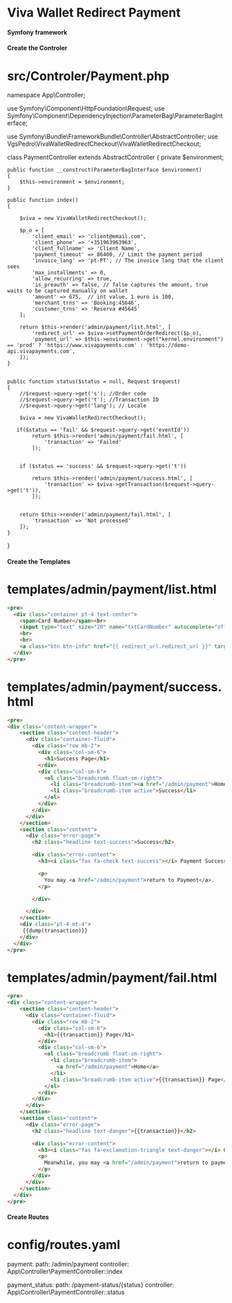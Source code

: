 # Viva Wallet Redirect Payment

#### Symfony framework

#### Create the Controler

# src/Controler/Payment.php

namespace App\Controller;

use Symfony\Component\HttpFoundation\Request;
use Symfony\Component\DependencyInjection\ParameterBag\ParameterBagInterface;

use Symfony\Bundle\FrameworkBundle\Controller\AbstractController;
use VgsPedro\VivaWalletRedirectCheckout\VivaWalletRedirectCheckout;

class PaymentController extends AbstractController
{
    private $environment;
    
    public function __construct(ParameterBagInterface $environment)
    {
        $this->environment = $environment;
    }

    public function index()
    {

        $viva = new VivaWalletRedirectCheckout();

        $p_o = [
            'client_email' => 'client@email.com',
            'client_phone' => '+351963963963',
            'client_fullname' => 'Client Name',
            'payment_timeout' => 86400, // Limit the payment period
            'invoice_lang' => 'pt-PT', // The invoice lang that the client sees
            'max_installments' => 0,
            'allow_recurring' => true,
            'is_preauth' => false, // false captures the amount, true waits to be captured manually on wallet
            'amount' => 675,  // int value, 1 euro is 100,
            'merchant_trns' => 'Booking:45646',
            'customer_trns' => 'Reserva #45645'
        ];

        return $this->render('admin/payment/list.html', [
            'redirect_url' => $viva->setPaymentOrderRedirect($p_o),
            'payment_url' => $this->environment->get("kernel.environment") == 'prod' ? 'https://www.vivapayments.com' : 'https://demo-api.vivapayments.com',
        ]);
    }


    public function status($status = null, Request $request)
    {       
        //$request->query->get('s'); //Order code
        //$request->query->get('t'); //Transaction ID
        //$request->query->get('lang'); // Locale

        $viva = new VivaWalletRedirectCheckout();

       if($status == 'fail' && $request->query->get('eventId'))
            return $this->render('admin/payment/fail.html', [
                'transaction' => 'Failed'
            ]);


        if ($status == 'success' && $request->query->get('t'))

            return $this->render('admin/payment/success.html', [
                'transaction' => $viva->getTransaction($request->query->get('t')),
            ]);

        
        return $this->render('admin/payment/fail.html', [
            'transaction' => 'Not processed'
        ]);
    }

}

#### Create the Templates

# templates/admin/payment/list.html
```html
<pre>
  <div class="container pt-4 text-center">
    <span>Card Number</span><br>
    <input type="text" size="20" name="txtCardNumber" autocomplete="off" data-vp="cardnumber" value="4111111111111111" />
    <br>
    <br>
    <a class="btn btn-info" href="{{ redirect_url.redirect_url }}" target="_blank">Redirect Pay now</a>
  </div>
</pre>
```
# templates/admin/payment/success.html

```html
<pre>
<div class="content-wrapper">
    <section class="content-header">
      <div class="container-fluid">
        <div class="row mb-2">
          <div class="col-sm-6">
            <h1>Success Page</h1>
          </div>
          <div class="col-sm-6">
            <ol class="breadcrumb float-sm-right">
              <li class="breadcrumb-item"><a href="/admin/payment">Home</a></li>
              <li class="breadcrumb-item active">Success</li>
            </ol>
          </div>
        </div>
      </div>
    </section>
    <section class="content">
      <div class="error-page">
        <h2 class="headline text-success">Success</h2>

        <div class="error-content">
          <h3><i class="fas fa-check text-success"></i> Payment Successful.</h3>

          <p>
            You may <a href="/admin/payment">return to Payment</a>.
          </p>

        </div>

      </div>       
    </section>
    <div class="pt-4 mt-4">
     {{dump(transaction)}}
    </div>
  </div>
</pre>
```
# templates/admin/payment/fail.html

```html
<pre>
<div class="content-wrapper">
    <section class="content-header">
      <div class="container-fluid">
        <div class="row mb-2">
          <div class="col-sm-6">
            <h1>{{transaction}} Page</h1>
          </div>
          <div class="col-sm-6">
            <ol class="breadcrumb float-sm-right">
              <li class="breadcrumb-item">
                <a href="/admin/payment">Home</a>
              </li>
              <li class="breadcrumb-item active">{{transaction}} Page</li>
            </ol>
          </div>
        </div>
      </div>
    </section>
    <section class="content">
      <div class="error-page">
        <h2 class="headline text-danger">{{transaction}}</h2>

        <div class="error-content">
          <h3><i class="fas fa-exclamation-triangle text-danger"></i> Oops! Something went wrong. <br> Transaction {{transaction}}!</h3>
          <p>
            Meanwhile, you may <a href="/admin/payment">return to payment</a>.
          </p>
        </div>
      </div>
    </section>
  </div>
</pre>
```
#### Create Routes

# config/routes.yaml

payment:
    path: /admin/payment
    controller: App\Controller\PaymentController::index

payment_status:
    path: /payment-status/{status}
    controller: App\Controller\PaymentController::status